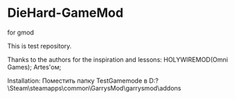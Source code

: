 # DieHard-GameMod
for gmod

This is test repository.

Thanks to the authors for the inspiration and lessons:
HOLYWIREMOD(Omni Games);
Artes'ом;

Installation: Поместить папку TestGamemode в D:\?\Steam\steamapps\common\GarrysMod\garrysmod\addons
